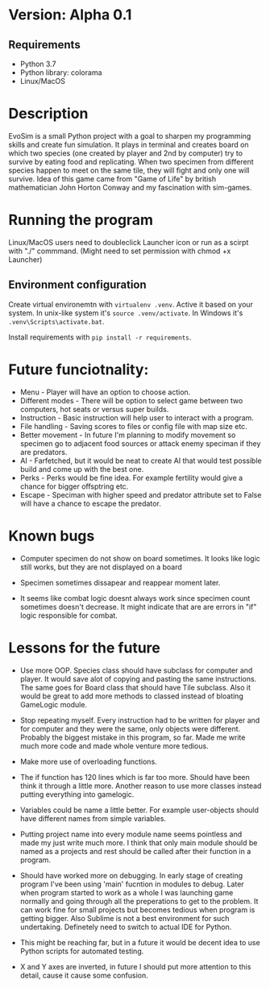 # Version: Alpha 0.1

## Requirements

- Python 3.7
- Python library: colorama
- Linux/MacOS

# Description

EvoSim is a small Python project with a goal to sharpen my programming skills and create fun simulation. It plays in terminal and creates board on which two species (one created by player and 2nd by computer) try to survive by eating food and replicating. When two specimen from different species happen to meet on the same tile, they will fight and only one will survive. Idea of this game came from "Game of Life" by british mathematician John Horton Conway and my fascination with sim-games.

# Running the program

Linux/MacOS users need to doubleclick Launcher icon or run as a scirpt with "./" commmand. (Might need to set permission with chmod +x Launcher)

## Environment configuration

Create virtual environemtn with `virtualenv .venv`. Active it based on your system. In unix-like system it's `source .venv/activate`. In Windows it's `.venv\Scripts\activate.bat`.

Install requirements with `pip install -r requirements`.

# Future funciotnality:

* Menu - Player will have an option to choose action. 
* Different modes - There will be option to select game between two computers, hot seats or versus super builds.
* Instruction - Basic instruction will help user to interact with a program.
* File handling - Saving scores to files or config file with map size etc.
* Better movement - In future I'm planning to modify movement so specimen go to adjacent food sources or attack enemy speciman if they are predators.
* AI - Farfetched, but it would be neat to create AI that would test possible build and come up with the best one.
* Perks - Perks would be fine idea. For example fertility would give a chance for bigger offsptring etc.
* Escape - Speciman with higher speed and predator attribute set to False will have a chance to escape the predator.

# Known bugs

* Computer specimen do not show on board sometimes. It looks like logic still works, but they are not displayed on a board

* Specimen sometimes dissapear and reappear moment later.

* It seems like combat logic doesnt always work since specimen count sometimes doesn't decrease. It might indicate that are are errors in "if" logic responsible for combat.

# Lessons for the future

* Use more OOP. Species class should have subclass for computer and player. It would save alot of copying and pasting the same instructions. The same goes for Board class that should have Tile subclass. Also it would be great to add more methods to classed instead of bloating GameLogic module.

* Stop repeating myself. Every instruction had to be written for player and for computer and they were the same, only objects were different. Probably the biggest mistake in this program, so far. Made me write much more code and made whole venture more tedious. 

* Make more use of overloading functions.

* The if function has 120 lines which is far too more. Should have been think it through a little more. Another reason to use more classes instead putting everything into gamelogic.

* Variables could be name a little better. For example user-objects should have different names from simple variables.

* Putting project name into every module name seems pointless and made my just write much more. I think that only main module should be named as a projects and rest should be called after their function
in a program.

* Should have worked more on debugging. In early stage of creating program I've been using 'main' fucntion in modules to debug. Later when program started to work as a whole I was launching game normally and going through all the preperations to get to the problem. It can work fine for small projects but becomes tedious when program is getting bigger. Also Sublime is not a best environment for such undertaking. Definetely need to switch to actual IDE for Python.

* This might be reaching far, but in a future it would be decent idea to use Python scripts for automated testing.

* X and Y axes are inverted, in future I should put more attention to this detail, cause it cause some confusion.
